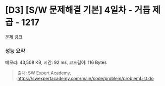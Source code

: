 # [D3] [S/W 문제해결 기본] 4일차 - 거듭 제곱 - 1217 

[문제 링크](https://swexpertacademy.com/main/code/problem/problemDetail.do?contestProbId=AV14dUIaAAUCFAYD) 

### 성능 요약

메모리: 43,508 KB, 시간: 92 ms, 코드길이: 116 Bytes



> 출처: SW Expert Academy, https://swexpertacademy.com/main/code/problem/problemList.do